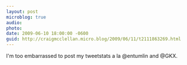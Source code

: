 ```yaml
---
layout: post
microblog: true
audio: 
photo: 
date: 2009-06-10 18:00:00 -0600
guid: http://craigmcclellan.micro.blog/2009/06/11/t2111863269.html
---
```

I'm too embarrassed to post my tweetstats a la @entumlin and @GKX.
